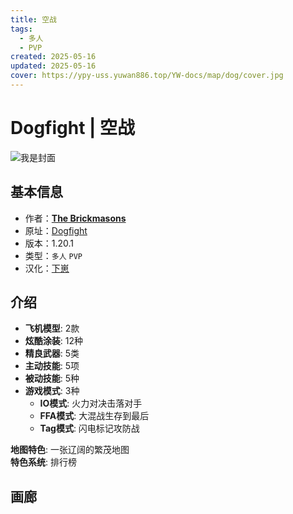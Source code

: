 ```yaml
---
title: 空战
tags:
  - 多人
  - PVP
created: 2025-05-16
updated: 2025-05-16
cover: https://ypy-uss.yuwan886.top/YW-docs/map/dog/cover.jpg
---
```


# Dogfight | 空战
![我是封面](https://ypy-uss.yuwan886.top/YW-docs/map/dog/cover.jpg)
## 基本信息

- 作者：[**The Brickmasons**](https://www.brickmasonsmc.com/home)
- 原址：[Dogfight](https://www.brickmasonsmc.com/creations/maps/dogfight)
- 版本：1.20.1
- 类型：`多人` `PVP`
- 汉化：[下崽](https://pan.quark.cn/s/e506a8e770f1)

## 介绍

- **飞机模型**: 2款
- **炫酷涂装**: 12种
- **精良武器**: 5类
- **主动技能**: 5项
- **被动技能**: 5种
- **游戏模式**: 3种
  - **IO模式**: 火力对决击落对手
  - **FFA模式**: 大混战生存到最后
  - **Tag模式**: 闪电标记攻防战

**地图特色**: 一张辽阔的繁茂地图   
**特色系统**: 排行榜

## 画廊

<Gallery :images="[
  { src: 'https://ypy-uss.yuwan886.top/YW-docs/map/dog/1.png' },
  { src: 'https://ypy-uss.yuwan886.top/YW-docs/map/dog/2.png' },
  { src: 'https://ypy-uss.yuwan886.top/YW-docs/map/dog/3.png' },
  { src: 'https://ypy-uss.yuwan886.top/YW-docs/map/dog/4.png' },
  { src: 'https://ypy-uss.yuwan886.top/YW-docs/map/dog/5.png' }
]" />